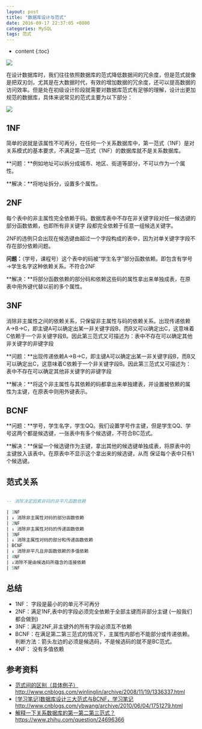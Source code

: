 ```yaml
---
layout: post
title: "数据库设计与范式"
date: 2016-09-17 22:37:05 +0800
categories: MySQL
tags: 范式
---
```

* content
{:toc}


![](http://i.imgur.com/UWieaYs.png)









在设计数据库时，我们往往依照数据库的范式降低数据间的冗余度，但是范式就像是把双刃剑，尤其是在大数据时代，有效的增加数据的冗余度，还可以提高数据的访问效率。但是处在初级设计阶段就需要对数据库范式有足够的理解，设计出更加规范的数据库，具体来说常见的范式主要为以下部分：


![](http://i.imgur.com/rDJh8wu.png)


## 1NF ##

简单的说就是该属性不可再分，在任何一个关系数据库中，第一范式（1NF）是对关系模式的基本要求，不满足第一范式（1NF）的数据库就不是关系数据库。

**问题：**例如地址可以拆分成城市、地区、街道等部分，不可以作为一个属性。

**解决：**将地址拆分，设置多个属性。

## 2NF ##

每个表中的非主属性完全依赖于码。数据库表中不存在非关键字段对任一候选键的部分函数依赖，也即所有非关键字 段都完全依赖于任意一组候选关键字。

2NF的违例只会出现在候选键由超过一个字段构成的表中，因为对单关键字字段不存在部分依赖问题。

**问题：**（学号，课程号）这个表中的码被“学生名字”部分函数依赖。即包含有学号→学生名字这种依赖关系。不符合2NF

**解决：**将部分函数依赖的部分码和依赖这些码的属性拿出来单独成表，在原表中用外键代替以前的多个属性。

## 3NF ##

消除非主属性之间的依赖关系，只保留非主属性与码的依赖关系。出现传递依赖A->B->C，即主键A可以确定出某一非关键字段B，而B又可以确定出C，这意味着C依赖于一个非关键字段B。因此第三范式又可描述为：表中不存在可以确定其他非关键字的非键字段

**问题：**出现传递依赖A->B->C，即主键A可以确定出某一非关键字段B，而B又可以确定出C，这意味着C依赖于一个非关键字段B。因此第三范式又可描述为：表中不存在可以确定其他非关键字的非键字段

**解决：**将这个非主属性与其依赖的码都拿出来单独建表，并设置被依赖的属性为主键，在原表中则用外键表示。

## BCNF ##
 
**问题：**学号，学生名字，学生QQ。我们设置学号作主键，但是学生QQ、学号这两个都是候选键，一张表中有多个候选键，不符合BC范式。

**解决：**保留一个候选键作为主键，拿出其他的候选键单独成表，将原表中的主键放入该表中。在原表中不显示这个拿出来的候选键，从而 保证每个表中只有1个候选键。


## 范式关系 ##

```sql

-- 消除决定因素非码的非平凡函数依赖

| 1NF
| ↓ 消除非主属性对码的部分函数依赖
| 2NF
| ↓ 消除非主属性对码的传递函数依赖
| 3NF
| ↓ 消除主属性对码的部分和传递函数依赖
| BCNF
| ↓ 消除非平凡且非函数依赖的多值依赖
| 4NF
| ↓消除不是由候选码所蕴含的连接依赖
| 5NF

```

## 总结 ##

- 1NF： 字段是最小的的单元不可再分 
- 2NF：满足1NF,表中的字段必须完全依赖于全部主键而非部分主键 (一般我们都会做到)
- 3NF：满足2NF,非主键外的所有字段必须互不依赖
- BCNF：在满足第二第三范式的情况下，主属性内部也不能部分或传递依赖。判断方法：箭头左边的必须是候选码，不是候选码的就不是BC范式。
- 4NF： 没有多值依赖

## 参考资料 ##

- [范式间的区别（具体例子）](http://www.cnblogs.com/winlinglin/archive/2008/11/19/1336337.html)http://www.cnblogs.com/winlinglin/archive/2008/11/19/1336337.html
- [[学习笔记]数据库设计三大范式与BCNF，学习笔记](http://www.cnblogs.com/ybwang/archive/2010/06/04/1751279.html)http://www.cnblogs.com/ybwang/archive/2010/06/04/1751279.html
- [解释一下关系数据库的第一第二第三范式？](https://www.zhihu.com/question/24696366)https://www.zhihu.com/question/24696366

